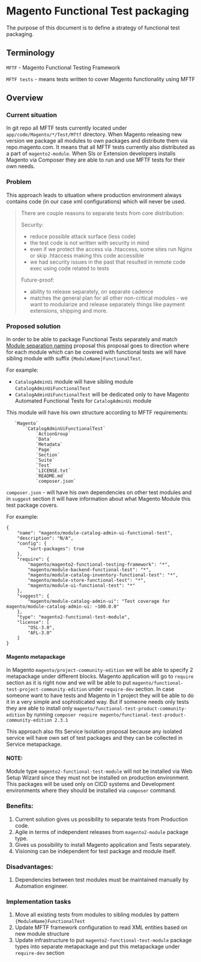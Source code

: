 # Magento Functional Test packaging
The purpose of this document is to define a strategy of functional test packaging.

## Terminology
`MFTF` - Magento Functional Testing Framework

`MFTF tests` - means tests written to cover Magento functionality using MFTF

## Overview
### Current situation
In git repo all MFTF tests currently located under `app/code/Magento/*/Test/Mftf` directory.
When Magento releasing new version we package all modules to own packages and distribute them via repo.magento.com.
It means that all MFTF tests currently also distributed as a part of `magento2-module`.
When SIs or Extension developers installs Magento via Composer they are able to run and use MFTF tests for their own needs.

### Problem
This approach leads to situation where production environment always contains code (in our case xml configurations) which will never be used.

>There are couple reasons to separate tests from core distribution:
>
>Security:
> - reduce possible attack surface (less code)
> - the test code is not written with security in mind
> - even if we protect the access via .htaccess, some sites run Nginx or skip .htaccess making this code accessible
> - we had security issues in the past that resulted in remote code exec using code related to tests
>
>Future-proof:
> - ability to release separately, on separate cadence
> - matches the general plan for all other non-critical modules - we want to modularize and release separately things like payment extensions, shipping and more.


### Proposed solution
In order to be able to package Functional Tests separately and match [Module separation naming](https://github.com/magento/architecture/blob/master/design-documents/module-separation-naming.md)
proposal this proposal goes to direction where for each module which can be covered with functional tests we will have sibling module with suffix `{ModuleName}FunctionalTest`.

For example:
 - `CatalogAdminUi` module will have sibling module `CatalogAdminUiFunctionalTest`
 - `CatalogAdminUiFunctionalTest` will be dedicated only to have Magento Automated Functional Tests for `CatalogAdminUi` module
 
This module will have his own structure according to MFTF requirements:
```   
   `Magento`
       `CatalogAdminUiFunctionalTest`
           `ActionGroup`
           `Data`
           `Metadata`
           `Page`
           `Section`
           `Suite`
           `Test`
           `LICENSE.txt`
           `README.md`
           `composer.json`
```

`composer.json` - will have his own dependencies on other test modules and in `suggest` section it will have information about what Magento Module this test package covers.

For example:
```
{
    "name": "magento/module-catalog-admin-ui-functional-test",
    "description": "N/A",
    "config": {
        "sort-packages": true
    },
    "require": {
        "magento/magento2-functional-testing-framework": "*",
        "magento/module-backend-functional-test": "*",
        "magento/module-catalog-inventory-functional-test": "*",
        "magento/module-store-functional-test": "*",
        "magento/module-ui-functional-test": "*"
    },
    "suggest": {
        "magento/module-catalog-admin-ui": "Test coverage for magento/module-catalog-admin-ui: ~100.0.0"
    },
    "type": "magento2-functional-test-module",
    "license": [
        "OSL-3.0",
        "AFL-3.0"
    ]
}
```

#### Magento metapackage
In Magento `magento/project-community-edition` we will be able to specify 2 metapackage under different blocks.
Magento application will go to `require` section as it is right now and we will be able to put `magento/functional-test-project-community-edition` under `require-dev` section.
In case someone want to have tests and Magento in 1 project they will be able to do it in a very simple and sophisticated way.
But if someone needs only tests they are able to install only `magento/functional-test-product-community-edition` by running `composer require magento/functional-test-product-community-edition 2.3.1`

This approach also fits Service Isolation proposal because any isolated service will have own set of test packages and they can be collected in Service metapackage.

#### NOTE:
Module type `magento2-functional-test-module` will not be installed via Web Setup Wizard since they must not be installed on production environment.
This packages will be used only on CICD systems and Development environments where they should be installed via `composer` command.


### Benefits:
1. Current solution gives us possibility to separate tests from Production code.
2. Agile in terms of independent releases from `magento2-module` package type.
3. Gives us possibility to install Magento application and Tests separately.
4. Visioning can be independent for test package and module itself.

### Disadvantages:
1. Dependencies between test modules must be maintained manually by Automation engineer.

### Implementation tasks
1. Move all existing tests from modules to sibling modules by pattern `{ModuleName}FunctionalTest`
2. Update MFTF framework configuration to read XML entities based on new module structure
3. Update infrastructure to put `magento2-functional-test-module` package types into separate metapackage and put this metapackage under `require-dev` section
